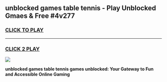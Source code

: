 
## unblocked games table tennis - Play Unblocked Gmaes & Free #4v277
<h3>
<a href="https://news.freeplayer.one?title=unblocked_games_table_tennis&ref=03M">CLICK TO PLAY</a></h3>
<hr>

<h3>
<a href="https://news.freeplayer.one?title=unblocked_games_table_tennis&ref=03M">CLICK 2 PLAY</a>
  
</h3>

<a href="https://news.freeplayer.one?title=unblocked_games_table_tennis&ref=03M"><img src="https://clearcache.store/games.png"></a>


**unblocked games table tennis games unblocked: Your Gateway to Fun and Accessible Online Gaming**
